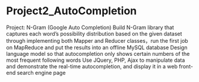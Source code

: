 # Project2_AutoCompletion
Project: N-Gram (Google Auto Completion)
Build N-Gram library that captures each word’s possibility distribution based on the given dataset through implementing both Mapper and Reducer classes，run the first job on MapReduce and put the results into an offline MySQL database
Design language model so that autocompletion only shows certain numbers of the most frequent following words
Use JQuery, PHP, Ajax to manipulate data and demonstrate the real-time autocompletion, and display it in a web front-end search engine page
